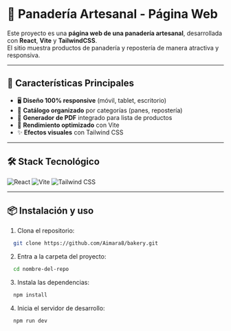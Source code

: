 # 🥖 Panadería Artesanal - Página Web

Este proyecto es una **página web de una panadería artesanal**, desarrollada con **React**, **Vite** y **TailwindCSS**.  
El sitio muestra productos de panadería y repostería de manera atractiva y responsiva.

---

## 🌟 Características Principales
- 🖥️ **Diseño 100% responsive** (móvil, tablet, escritorio)
- 🍞 **Catálogo organizado** por categorías (panes, repostería)
- 📄 **Generador de PDF** integrado para lista de productos
- 🚀 **Rendimiento optimizado** con Vite
- ✨ **Efectos visuales** con Tailwind CSS

---

## 🛠️ Stack Tecnológico
<p align="left">
  <img src="https://img.shields.io/badge/React-61DAFB?logo=react&logoColor=white&style=for-the-badge" alt="React">
  <img src="https://img.shields.io/badge/Vite-646CFF?logo=vite&logoColor=white&style=for-the-badge" alt="Vite">
  <img src="https://img.shields.io/badge/Tailwind_CSS-06B6D4?logo=tailwind-css&logoColor=white&style=for-the-badge" alt="Tailwind CSS">
</p>

---

## 📦 Instalación y uso

1. Clona el repositorio:

```bash
  git clone https://github.com/Aimara8/bakery.git
```

2. Entra a la carpeta del proyecto:

```bash
  cd nombre-del-repo
```

3. Instala las dependencias:

```bash
  npm install
```

4. Inicia el servidor de desarrollo:

```bash
  npm run dev
```
